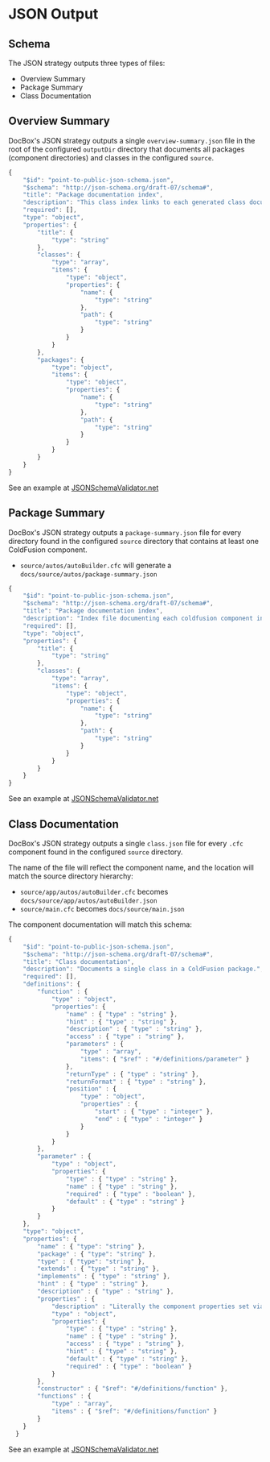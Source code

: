 # JSON Output

## Schema

The JSON strategy outputs three types of files:

* Overview Summary
* Package Summary
* Class Documentation

## Overview Summary

DocBox's JSON strategy outputs a single `overview-summary.json` file in the root of the configured `outputDir` directory that documents all packages \(component directories\) and classes in the configured `source`.

```javascript
{
    "$id": "point-to-public-json-schema.json",
    "$schema": "http://json-schema.org/draft-07/schema#",
    "title": "Package documentation index",
    "description": "This class index links to each generated class documentation JSON file.",
    "required": [],
    "type": "object",
    "properties": {
        "title": {
            "type": "string"
        },
        "classes": {
            "type": "array",
            "items": {
                "type": "object",
                "properties": {
                    "name": {
                        "type": "string"
                    },
                    "path": {
                        "type": "string"
                    }
                }
            }
        },
        "packages": {
            "type": "object",
            "items": {
                "type": "object",
                "properties": {
                    "name": {
                        "type": "string"
                    },
                    "path": {
                        "type": "string"
                    }
                }
            }
        }
    }
}
```

See an example at [JSONSchemaValidator.net](https://www.jsonschemavalidator.net/s/1GwKCCI3)

## Package Summary

DocBox's JSON strategy outputs a `package-summary.json` file for every directory found in the configured `source` directory that contains at least one ColdFusion component.

* `source/autos/autoBuilder.cfc` will generate a `docs/source/autos/package-summary.json`

```javascript
{
    "$id": "point-to-public-json-schema.json",
    "$schema": "http://json-schema.org/draft-07/schema#",
    "title": "Package documentation index",
    "description": "Index file documenting each coldfusion component inside a package level - i.e. per directory.",
    "required": [],
    "type": "object",
    "properties": {
        "title": {
            "type": "string"
        },
        "classes": {
            "type": "array",
            "items": {
                "type": "object",
                "properties": {
                    "name": {
                        "type": "string"
                    },
                    "path": {
                        "type": "string"
                    }
                }
            }
        }
    }
}
```

See an example at [JSONSchemaValidator.net](https://www.jsonschemavalidator.net/s/98ToeO23)

## Class Documentation

DocBox's JSON strategy outputs a single `class.json` file for every `.cfc` component found in the configured `source` directory.

The name of the file will reflect the component name, and the location will match the source directory hierarchy:

* `source/app/autos/autoBuilder.cfc` becomes `docs/source/app/autos/autoBuilder.json`
* `source/main.cfc` becomes `docs/source/main.json`

The component documentation will match this schema:

```javascript
{
    "$id": "point-to-public-json-schema.json",
    "$schema": "http://json-schema.org/draft-07/schema#",
    "title": "Class documentation",
    "description": "Documents a single class in a ColdFusion package.",
    "required": [],
    "definitions": {
        "function" : {
            "type" : "object",
            "properties": {
                "name" : { "type" : "string" },
                "hint" : { "type" : "string" },
                "description" : { "type" : "string" },
                "access" : { "type" : "string" },
                "parameters" : {
                    "type" : "array",
                    "items": { "$ref" : "#/definitions/parameter" }
                },
                "returnType" : { "type" : "string" },
                "returnFormat" : { "type" : "string" },
                "position" : {
                    "type" : "object",
                    "properties" : {
                        "start" : { "type" : "integer" },
                        "end" : { "type" : "integer" }
                    }
                }
            }
        },
        "parameter" : {
            "type" : "object",
            "properties": {
                "type" : { "type" : "string" },
                "name" : { "type" : "string" },
                "required" : { "type" : "boolean" },
                "default" : { "type" : "string" }
            }
        }
    },
    "type": "object",
    "properties": {
        "name" : { "type": "string" },
        "package" : { "type": "string" },
        "type" : { "type": "string" },
        "extends" : { "type" : "string" },
        "implements" : { "type" : "string" },
        "hint" : { "type" : "string" },
        "description" : { "type" : "string" },
        "properties" : {
            "description" : "Literally the component properties set via `property` or `cfproperty`.",
            "type" : "object",
            "properties": {
                "type" : { "type" : "string" },
                "name" : { "type" : "string" },
                "access" : { "type" : "string" },
                "hint" : { "type" : "string" },
                "default" : { "type" : "string" },
                "required" : { "type" : "boolean" }
            }
        },
        "constructor" : { "$ref": "#/definitions/function" },
        "functions" : {
            "type" : "array",
            "items" : { "$ref": "#/definitions/function" }
        }
    }
  }
```

See an example at [JSONSchemaValidator.net](https://www.jsonschemavalidator.net/s/6Py2AIDk)

